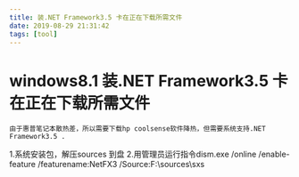 ```yaml
---
title: 装.NET Framework3.5 卡在正在下载所需文件
date: 2019-08-29 21:31:42
tags: [tool]
---
```


# windows8.1 装.NET Framework3.5 卡在正在下载所需文件
	由于惠普笔记本散热差，所以需要下载hp coolsense软件降热，但需要系统支持.NET Framework3.5 .

1.系统安装包，解压sources 到盘
2.用管理员运行指令dism.exe /online /enable-feature /featurename:NetFX3 /Source:F:\sources\sxs